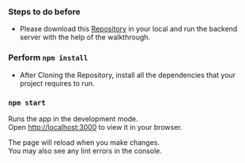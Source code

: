 ### Steps to do before
* Please download this [Repository](https://github.com/sushmitha030/Logistics_Management_System) in your local and run the backend server with the help of the walkthrough.

### Perform `npm install`
* After Cloning the Repository, install all the dependencies that your project requires to run.
  
### `npm start`
Runs the app in the development mode.\
Open [http://localhost:3000](http://localhost:3000) to view it in your browser.

The page will reload when you make changes.\
You may also see any lint errors in the console.
